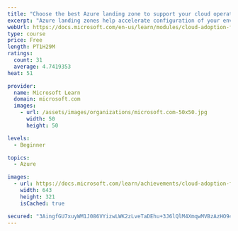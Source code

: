 ```yaml
---
title: "Choose the best Azure landing zone to support your cloud operations requirements"
excerpt: "Azure landing zones help accelerate configuration of your environment to meet your operational requirements."
webUrl: https://docs.microsoft.com/en-us/learn/modules/cloud-adoption-framework-ready/
type: course
price: Free
length: PT1H29M
ratings:
  count: 31
  average: 4.7419353
heat: 51

provider:
  name: Microsoft Learn
  domain: microsoft.com
  images:
    - url: /assets/images/organizations/microsoft.com-50x50.jpg
      width: 50
      height: 50

levels:
  - Beginner

topics:
  - Azure

images:
  - url: https://docs.microsoft.com/learn/achievements/cloud-adoption-framework-ready-social.png
    width: 643
    height: 321
    isCached: true

secured: "3AingfGU7xuyWM1J086VYizwLWK2zLveTaDEhu+3J6lQlM4XmqwMVBzAzHO94A/hzqVE/m/D+z0M+5YTTbhFfpZRUqPXn3mshIgKXs2co+M+SFNE78rLybXeluV89i+z4+ihP3GZqHQMWv5SY6wemRy2x5mY+Vpu3dyaT1cl7nToJLUIc4HFxbPTVcvmSElcFemwTW/mVE+VUsImvSGPvmF62/N98AhdFAUKcMHrA7fXq2tdabWXbrj4llm6Yr1rh4AHDAHizP66yK7uipyYc/dwf7R21SLHalg7ZEOahmfmwMnm8ZE0jvDf3Y/3bHzSCbynDPIff+seurwInwsdPON9fd9qpmt/91fOAhz916dQHwxsm/kl2AfiiJUKl8gnETADHnGxw+1jF9CpK4pQa7nR1eRFFpovnKDgjeZm3rs=;izI+ToZ8Ss5IBYpE389KNQ=="
---
```


